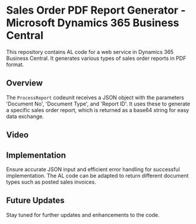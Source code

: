 # Sales Order PDF Report Generator - Microsoft Dynamics 365 Business Central

This repository contains AL code for a web service in Dynamics 365 Business Central. It generates various types of sales order reports in PDF format.

## Overview
The `ProcessReport` codeunit receives a JSON object with the parameters 'Document No', 'Document Type', and 'Report ID'. It uses these to generate a specific sales order report, which is returned as a base64 string for easy data exchange.

## Video 



## Implementation
Ensure accurate JSON input and efficient error handling for successful implementation. The AL code can be adapted to return different document types such as posted sales invoices.

## Future Updates
Stay tuned for further updates and enhancements to the code.
